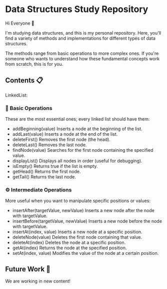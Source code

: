 # Data Structures Study Repository

Hi Everyone 👋

I'm studying data structures, and this is my personal repository. Here, you'll find a variety of methods and implementations for different types of data structures.

The methods range from basic operations to more complex ones. If you're someone who wants to understand how these fundamental concepts work from scratch, this is for you.

## Contents 📋

LinkedList:

### 🧩 Basic Operations

These are the most essential ones; every linked list should have them:

- addBeginning(value) Inserts a node at the beginning of the list.
- addLast(value) Inserts a node at the end of the list.
- deleteFirst() Removes the first node (the head).
- deleteLast() Removes the last node.
- findNode(value) Searches for the first node containing the specified value.
- displayList() Displays all nodes in order (useful for debugging).
- isEmpty() Returns true if the list is empty.
- getHead() Returns the first node.
- getTail() Returns the last node.

### ⚙️ Intermediate Operations

More useful when you want to manipulate specific positions or values:

- insertAfter(targetValue, newValue) Inserts a new node after the node with targetValue.
- insertBefore(targetValue, newValue) Inserts a new node before the node with targetValue.
- insertAt(index, value) Inserts a new node at a specific position.
- deleteNode(value) Deletes the first node containing that value.
- deleteAt(index) Deletes the node at a specific position.
- getAt(index) Returns the node at the specified position.
- setAt(index, value) Modifies the value of the node at a certain position.

## Future Work 🚀

We are working in new content!
